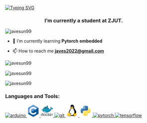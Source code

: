 <!-- <h1 align="center">Hi 👋, I'm Jave</h1> -->
<a href="https://git.io/typing-svg"><img src="https://readme-typing-svg.herokuapp.com?font=Fira+Code&size=30&pause=1000&width=435&lines=Hi+%F0%9F%91%8B%2C+I'm+Jave" alt="Typing SVG" /></a>
<h3 align="center">I’m currently a student at ZJUT.</h3>

<p align="left"> <img src="https://komarev.com/ghpvc/?username=javesun99&label=Profile%20views&color=0e75b6&style=flat" alt="javesun99" /> </p>

- 🌱 I’m currently learning **Pytorch** **embedded**

- 📫 How to reach me **javes2022@gmail.com**

<p><img align="center" src="https://github-readme-stats.vercel.app/api/top-langs?username=javesun99&show_icons=true&locale=en&layout=compact&theme=dracula" alt="javesun99" /></p>

<p><img align="center" src="https://github-readme-stats.vercel.app/api?username=javesun99&show_icons=true&locale=en&theme=dracula" alt="javesun99" /></p>

<p><img align="center" src="https://github-readme-streak-stats.herokuapp.com/?user=javesun99&theme=dracula" alt="javesun99" /></p>

<h3 align="left">Languages and Tools:</h3>
<p align="left"> <a href="https://www.arduino.cc/" target="_blank" rel="noreferrer"> <img src="https://cdn.worldvectorlogo.com/logos/arduino-1.svg" alt="arduino" width="40" height="40"/> </a> <a href="https://www.cprogramming.com/" target="_blank" rel="noreferrer"> <img src="https://raw.githubusercontent.com/devicons/devicon/master/icons/c/c-original.svg" alt="c" width="40" height="40"/> </a> <a href="https://www.docker.com/" target="_blank" rel="noreferrer"> <img src="https://raw.githubusercontent.com/devicons/devicon/master/icons/docker/docker-original-wordmark.svg" alt="docker" width="40" height="40"/> </a> <a href="https://git-scm.com/" target="_blank" rel="noreferrer"> <img src="https://www.vectorlogo.zone/logos/git-scm/git-scm-icon.svg" alt="git" width="40" height="40"/> </a> <a href="https://www.linux.org/" target="_blank" rel="noreferrer"> <img src="https://raw.githubusercontent.com/devicons/devicon/master/icons/linux/linux-original.svg" alt="linux" width="40" height="40"/> </a> <a href="https://www.python.org" target="_blank" rel="noreferrer"> <img src="https://raw.githubusercontent.com/devicons/devicon/master/icons/python/python-original.svg" alt="python" width="40" height="40"/> </a> <a href="https://pytorch.org/" target="_blank" rel="noreferrer"> <img src="https://www.vectorlogo.zone/logos/pytorch/pytorch-icon.svg" alt="pytorch" width="40" height="40"/> </a> <a href="https://www.tensorflow.org" target="_blank" rel="noreferrer"> <img src="https://www.vectorlogo.zone/logos/tensorflow/tensorflow-icon.svg" alt="tensorflow" width="40" height="40"/> </a> </p>

